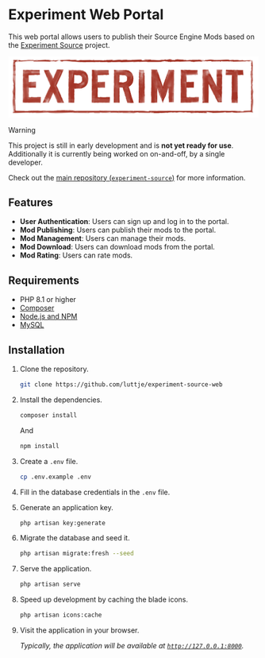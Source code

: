 # Experiment Web Portal

This web portal allows users to publish their Source Engine Mods based on the [Experiment Source](https://github.com/experiment-games/experiment-source) project.

<div align="middle">

![Experiment Redux logo](./logo.png)

</div>

> [!WARNING]
> This project is still in early development and is **not yet ready for use**.
> Additionally it is currently being worked on on-and-off, by a single developer.
>
> Check out the [main repository (`experiment-source`)](https://github.com/experiment-games/experiment-source) for more information.

## Features

- **User Authentication**: Users can sign up and log in to the portal.
- **Mod Publishing**: Users can publish their mods to the portal.
- **Mod Management**: Users can manage their mods.
- **Mod Download**: Users can download mods from the portal.
- **Mod Rating**: Users can rate mods.

## Requirements

- PHP 8.1 or higher
- [Composer](https://getcomposer.org)
- [Node.js and NPM](https://nodejs.org)
- [MySQL](https://www.mysql.com)

## Installation

1. Clone the repository.

    ```bash
    git clone https://github.com/luttje/experiment-source-web
    ```

2. Install the dependencies.

    ```bash
    composer install
    ```

    And

    ```bash
    npm install
    ```

3. Create a `.env` file.

    ```bash
    cp .env.example .env
    ```

4. Fill in the database credentials in the `.env` file.

5. Generate an application key.

    ```bash
    php artisan key:generate
    ```

6. Migrate the database and seed it.

    ```bash
    php artisan migrate:fresh --seed
    ```

7. Serve the application.

    ```bash
    php artisan serve
    ```

8. Speed up development by caching the blade icons.

    ```bash
    php artisan icons:cache
    ```

9. Visit the application in your browser.

    *Typically, the application will be available at [`http://127.0.0.1:8000`](http://127.0.0.1:8000).*
